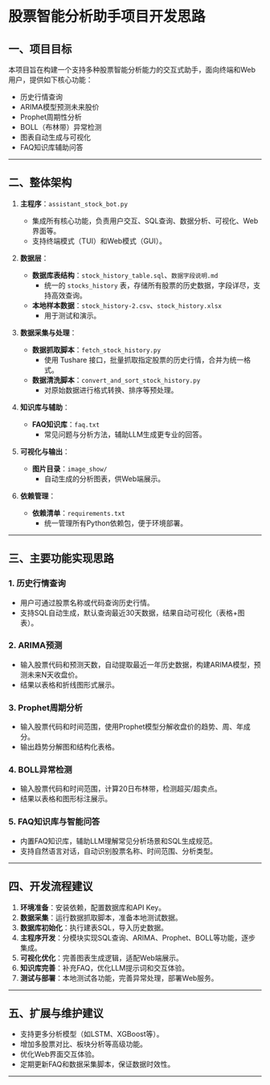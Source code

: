 # 股票智能分析助手项目开发思路

## 一、项目目标

本项目旨在构建一个支持多种股票智能分析能力的交互式助手，面向终端和Web用户，提供如下核心功能：

- 历史行情查询
- ARIMA模型预测未来股价
- Prophet周期性分析
- BOLL（布林带）异常检测
- 图表自动生成与可视化
- FAQ知识库辅助问答

---

## 二、整体架构

1. **主程序**：`assistant_stock_bot.py`
   - 集成所有核心功能，负责用户交互、SQL查询、数据分析、可视化、Web界面等。
   - 支持终端模式（TUI）和Web模式（GUI）。

2. **数据层**：
   - **数据库表结构**：`stock_history_table.sql`、`数据字段说明.md`
     - 统一的 `stocks_history` 表，存储所有股票的历史数据，字段详尽，支持高效查询。
   - **本地样本数据**：`stock_history-2.csv`、`stock_history.xlsx`
     - 用于测试和演示。

3. **数据采集与处理**：
   - **数据抓取脚本**：`fetch_stock_history.py`
     - 使用 Tushare 接口，批量抓取指定股票的历史行情，合并为统一格式。
   - **数据清洗脚本**：`convert_and_sort_stock_history.py`
     - 对原始数据进行格式转换、排序等预处理。

4. **知识库与辅助**：
   - **FAQ知识库**：`faq.txt`
     - 常见问题与分析方法，辅助LLM生成更专业的回答。

5. **可视化与输出**：
   - **图片目录**：`image_show/`
     - 自动生成的分析图表，供Web端展示。

6. **依赖管理**：
   - **依赖清单**：`requirements.txt`
     - 统一管理所有Python依赖包，便于环境部署。

---

## 三、主要功能实现思路

### 1. 历史行情查询

- 用户可通过股票名称或代码查询历史行情。
- 支持SQL自动生成，默认查询最近30天数据，结果自动可视化（表格+图表）。

### 2. ARIMA预测

- 输入股票代码和预测天数，自动提取最近一年历史数据，构建ARIMA模型，预测未来N天收盘价。
- 结果以表格和折线图形式展示。

### 3. Prophet周期分析

- 输入股票代码和时间范围，使用Prophet模型分解收盘价的趋势、周、年成分。
- 输出趋势分解图和结构化表格。

### 4. BOLL异常检测

- 输入股票代码和时间范围，计算20日布林带，检测超买/超卖点。
- 结果以表格和图形标注展示。

### 5. FAQ知识库与智能问答

- 内置FAQ知识库，辅助LLM理解常见分析场景和SQL生成规范。
- 支持自然语言对话，自动识别股票名称、时间范围、分析类型。

---

## 四、开发流程建议

1. **环境准备**：安装依赖，配置数据库和API Key。
2. **数据采集**：运行数据抓取脚本，准备本地测试数据。
3. **数据库初始化**：执行建表SQL，导入历史数据。
4. **主程序开发**：分模块实现SQL查询、ARIMA、Prophet、BOLL等功能，逐步集成。
5. **可视化优化**：完善图表生成逻辑，适配Web端展示。
6. **知识库完善**：补充FAQ，优化LLM提示词和交互体验。
7. **测试与部署**：本地测试各功能，完善异常处理，部署Web服务。

---

## 五、扩展与维护建议

- 支持更多分析模型（如LSTM、XGBoost等）。
- 增加多股票对比、板块分析等高级功能。
- 优化Web界面交互体验。
- 定期更新FAQ和数据采集脚本，保证数据时效性。

---